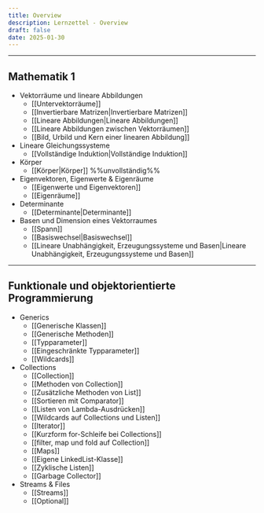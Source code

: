 ```yaml
---
title: Overview
description: Lernzettel - Overview
draft: false
date: 2025-01-30
---
```


---
## Mathematik 1
- Vektorräume und lineare Abbildungen
	- [[Untervektorräume]]
	- [[Invertierbare Matrizen|Invertierbare Matrizen]]
	- [[Lineare Abbildungen|Lineare Abbildungen]]
	- [[Lineare Abbildungen zwischen Vektorräumen]]
	- [[Bild, Urbild und Kern einer linearen Abbildung]]
-  Lineare Gleichungssysteme
	- [[Vollständige Induktion|Vollständige Induktion]]
- Körper
	- [[Körper|Körper]] %%unvollständig%%
-  Eigenvektoren, Eigenwerte & Eigenräume
	- [[Eigenwerte und Eigenvektoren]]
	- [[Eigenräume]]
- Determinante
	- [[Determinante|Determinante]]
- Basen und Dimension eines Vektorraumes
	- [[Spann]]
	- [[Basiswechsel|Basiswechsel]]
	- [[Lineare Unabhängigkeit, Erzeugungssysteme und Basen|Lineare Unabhängigkeit, Erzeugungssysteme und Basen]]
---
## Funktionale und objektorientierte Programmierung
-  Generics
	- [[Generische Klassen]]
	- [[Generische Methoden]]
	- [[Typparameter]]
	- [[Eingeschränkte Typparameter]]
	- [[Wildcards]]
-  Collections
	- [[Collection]]
	- [[Methoden von Collection]]
	- [[Zusätzliche Methoden von List]]
	- [[Sortieren mit Comparator]]
	- [[Listen von Lambda-Ausdrücken]]
	- [[Wildcards auf Collections und Listen]]
	- [[Iterator]]
	- [[Kurzform for-Schleife bei Collections]]
	- [[filter, map und fold auf Collection]]
	- [[Maps]]
	- [[Eigene LinkedList-Klasse]]
	- [[Zyklische Listen]]
	- [[Garbage Collector]]
- Streams & Files
	- [[Streams]]
	- [[Optional]]